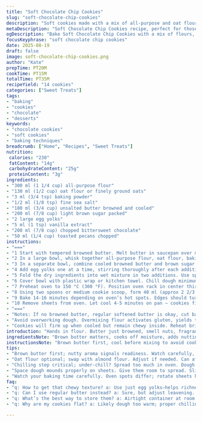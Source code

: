 ```yaml
---
title: "Soft Chocolate Chip Cookies"
slug: "soft-chocolate-chip-cookies"
description: "Soft cookies made with a mix of all-purpose and oat flour, brown sugar, browned butter, and egg yolks. Includes chopped dark chocolate and toasted pecans for texture and flavor. Uses baking powder instead of baking soda for a different rise. Bakes at lower temperature for a tender crumb, edges just turning golden. Simple steps focused on texture cues and flavor build."
metaDescription: "Soft Chocolate Chip Cookies recipe, perfect for those who crave tender textures and rich flavors, elevate your baking with this essential guide"
ogDescription: "Bake Soft Chocolate Chip Cookies with a mix of flours, browned butter, and rich chocolate chunks. A treat you won’t want to miss!"
focusKeyphrase: "soft chocolate chip cookies"
date: 2025-08-19
draft: false
image: soft-chocolate-chip-cookies.png
author: "Kate"
prepTime: PT20M
cookTime: PT15M
totalTime: PT35M
recipeYield: "14 cookies"
categories: ["Sweet Treats"]
tags:
- "baking"
- "cookies"
- "chocolate"
- "desserts"
keywords:
- "chocolate cookies"
- "soft cookies"
- "baking techniques"
breadcrumb: ["Home", "Recipes", "Sweet Treats"]
nutrition: 
 calories: "230"
 fatContent: "14g"
 carbohydrateContent: "25g"
 proteinContent: "3g"
ingredients:
- "300 ml (1 1/4 cup) all-purpose flour"
- "130 ml (1/2 cup) oat flour or finely ground oats"
- "3 ml (3/4 tsp) baking powder"
- "1/2 ml (1/8 tsp) fine sea salt"
- "180 ml (3/4 cup) unsalted butter browned and cooled"
- "200 ml (7/8 cup) light brown sugar packed"
- "2 large egg yolks"
- "5 ml (1 tsp) vanilla extract"
- "200 ml (7/8 cup) chopped bittersweet chocolate"
- "50 ml (1/4 cup) toasted pecans chopped"
instructions:
- "==="
- "1 Start with tempered browned butter. Melt butter in saucepan over medium heat. Swirl, watch for nutty aroma and brown specks. Immediately remove from heat and cool slightly. Avoid burnt taste by pulling off heat right as solids brown."
- "2 In a large bowl, whisk together all-purpose flour, oat flour, baking powder, and salt until evenly combined. Sifting optional for even mixing but whisk well to prevent lumps. Swap oat flour with finely ground almond flour for nuttier flavor but watch texture changes."
- "3 In a separate bowl, combine cooled browned butter and brown sugar. Stir vigorously with wooden spoon or rubber spatula until smooth, slightly glossy, and fully mixed. Brown sugar must dissolve into butter for moist crumb. Grainy texture means under-mixing."
- "4 Add egg yolks one at a time, stirring thoroughly after each addition. Incorporate vanilla extract. No egg whites here — yolks add richness and tenderness, keep dough dense and soft. Over-mixing can develop gluten; mix just until combined."
- "5 Fold the dry ingredients into wet mixture in two additions. Use spatula or wooden spoon, fold gently but thoroughly to avoid pockets of flour. Stop once no dry flour visible. Fold in chopped chocolate and toasted pecans evenly dispersed. Pecans add crunch and savory contrast, optional if allergic."
- "6 Cover bowl with plastic wrap or kitchen towel. Chill dough minimum 30 minutes. Chilling solidifies fats and prevents cookies from spreading too thin during baking. Dough feels cooler and stiffer, easier to portion."
- "7 Preheat oven to 150 °C (300 °F). Position oven rack in center third. Line two baking sheets with parchment paper or silicone mats. Lower temp than usual to encourage even baking and prevent over-browning edges."
- "8 Using two spoons or medium cookie scoop, form 40 ml (approx 2 2/3 tbsp) mounds spaced 5 cm (2 inches) apart on baking sheets. Big enough for soft centre but will flatten slightly while baking. Slightly chew admix dough with fingers to smooth tops, promotes even rise."
- "9 Bake 14-16 minutes depending on oven’s hot spots. Edges should turn pale golden and firm. Center remains soft, puffy but not wet or raw. Muffin-top effect desirable. Listen for light crackling sound at edges, scent will deepen. Avoid baking beyond first golden notes or cookies dry out."
- "10 Remove sheets from oven. Let cool 4-5 minutes on pan — cookies finish cooking from residual heat, centers set and don’t fall apart when moved. Transfer gently to wire rack to cool completely. Store airtight at room temp up to 5 days or freeze."
- "==="
- "Notes: If no browned butter, regular softened butter is okay, cut baking powder to 2 ml (1/2 tsp) and add 1/4 tsp baking soda for lift. Swap pecans with walnuts or leave out. For dairy-free, coconut oil solid at room temp can replace butter, flavor shifts to tropical notes. Watch dough hydration if using different flours; some absorb more. Brown sugar preference leans moist but white sugar can tweak texture—expect crisper bite."
- "Avoid overworking dough. Overmixing flour activates gluten, yields tough cookies. Don’t skip resting/chilling step. Batch size yielded around 14 generous cookies, reduce size for more but thinner and crisper cookies."
- "Cookies will firm up when cooled but remain chewy inside. Reheat briefly for melty chocolate moments."
introduction: "Hands in flour. Butter just browned, smell nuts, fragrant. Sugar gritty? Stir till glossy, no grain left. Egg yolks only. No whites, no fluff. Flour mixture changes here. Oats to bulk, baking powder to puff instead of soda. Pecans for crunch, bittersweet chocolate chunking. Mix gentle, fold not stir. Clumps ruin texture. Chill dough or cookies spread thin, lose body. Low heat baking, slow and steady gets tender cookie, golden edges, soft center. Smell deepens, crackle near edges signals doneness. Don’t trust timer alone watch color and feel. Cookies can turn dry fast, better just shy than overbaked."
ingredientsNote: "Brown butter matters, cooks off moisture, adds nuttiness. Don’t burn, timing key. Oat flour optional—adds chew, whole texture. Use pecans for contrast; walnuts or hazelnuts work too. Can replace browned butter with regular softened butter but adjust leavening slightly—baking soda needed to compensate. Brown sugar keeps moist, white sugar makes crispier cookie. Egg yolks lend richness and chew without raising dough too much. Vanilla adds complexity, pure extract preferred. Chocolate chunks bitterer than chips, chunk size affects melt. Chilling dough controls spread, improves flavor melding."
instructionsNote: "Brown butter first, cool before mixing to avoid cooking eggs. Fold dry into wet gently to avoid gluten toughening. Watch dough hydration; too dry or wet means texture issues. Dough stiff enough for scooping but yields soft cookie. Chill dough minimum 30 min, better up to 2 hrs or overnight for flavor depth. Baking temp lowered to 150 °C slows caramelization, getting tender crumb not crusty edges. Timing 14-16 min depends on oven and cookie size. Look for pale golden edges, soft center that holds shape when nudged. Cool on pan briefly so cookies finish baking from residual heat. Transfer carefully to avoid breaking soft centers. Store airtight, refresh in warm oven if needed."
tips:
- "Brown butter first; nutty aroma signals readiness. Watch carefully, pull off heat as solids brown. More flavor, less burnt taste. Texture matters."
- "Oat flour optional; swap with almond flour. Adjust if needed. Can affect dough hydration. Mix dry ingredients well, avoid any lumps..."
- "Chilling step critical; under-chill? Spread too much in oven. Dough should be stiff. Cooler means better texture, holds shape well."
- "Space dough mounds properly on sheets. Give them room to spread. Slight flattening is good; helps bake evenly. Tweaking the size affects baking time."
- "Watch your baking time carefully. Oven spots differ; rotate sheets halfway for even baking. Strong smells and crackling? That’s your cue to check progress."
faq:
- "q: How to get that chewy texture? a: Use just egg yolks—helps richness without fluff. Over-mixing activates gluten; keep it gentle."
- "q: Can I use regular butter instead? a: Sure, but adjust leavening. Cut baking powder. Add a bit of baking soda for lift."
- "q: What’s the best way to store them? a: Airtight container at room temp up to 5 days. Freeze for longer storage, thaw before eating."
- "q: Why are my cookies flat? a: Likely dough too warm; proper chilling prevents spreading. Use parchment paper to maintain shape."

---
```

